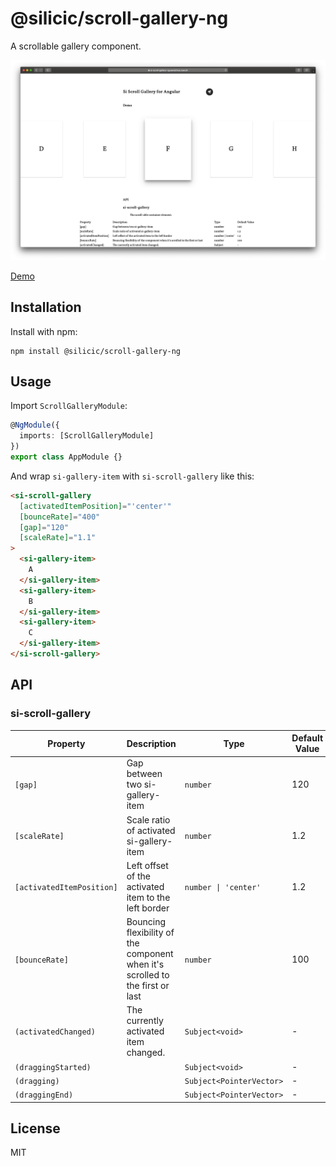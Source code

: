 # @silicic/scroll-gallery-ng

A scrollable gallery component.

![](./projects/scroll-gallery-ng/demo.png)

[Demo](https://si-scroll-gallery-ng.wendell.site)

## Installation

Install with npm:

```shell
npm install @silicic/scroll-gallery-ng
```

## Usage

Import `ScrollGalleryModule`:

```ts
@NgModule({
  imports: [ScrollGalleryModule]
})
export class AppModule {}
```

And wrap `si-gallery-item` with `si-scroll-gallery` like this:

```html
<si-scroll-gallery
  [activatedItemPosition]="'center'"
  [bounceRate]="400"
  [gap]="120"
  [scaleRate]="1.1"
>
  <si-gallery-item>
    A
  </si-gallery-item>
  <si-gallery-item>
    B
  </si-gallery-item>
  <si-gallery-item>
    C
  </si-gallery-item>
</si-scroll-gallery>
```

## API

### si-scroll-gallery

| Property                  | Description                                                                   | Type                     | Default Value |
| ------------------------- | ----------------------------------------------------------------------------- | ------------------------ | ------------- |
| `[gap]`                   | Gap between two si-gallery-item                                               | `number`                 | 120           |
| `[scaleRate]`             | Scale ratio of activated si-gallery-item                                      | `number`                 | 1.2           |
| `[activatedItemPosition]` | Left offset of the activated item to the left border                          | `number \| 'center'`     | 1.2           |
| `[bounceRate]`            | Bouncing flexibility of the component when it's scrolled to the first or last | `number`                 | 100           |
| `(activatedChanged)`      | The currently activated item changed.                                         | `Subject<void>`          | -             |
| `(draggingStarted)`       |                                                                               | `Subject<void>`          | -             |
| `(dragging)`              |                                                                               | `Subject<PointerVector>` | -             |
| `(draggingEnd)`           |                                                                               | `Subject<PointerVector>` | -             |

## License

MIT
